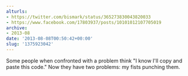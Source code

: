 ```yaml
---
alturls:
- https://twitter.com/bismark/status/365273830043820033
- https://www.facebook.com/17803937/posts/10101012107705019
archive:
- 2013-08
date: '2013-08-08T00:50:42+00:00'
slug: '1375923042'
---
```


Some people when confronted with a problem think "I know I'll copy and paste this code." Now they have two problems: my fists punching them.

